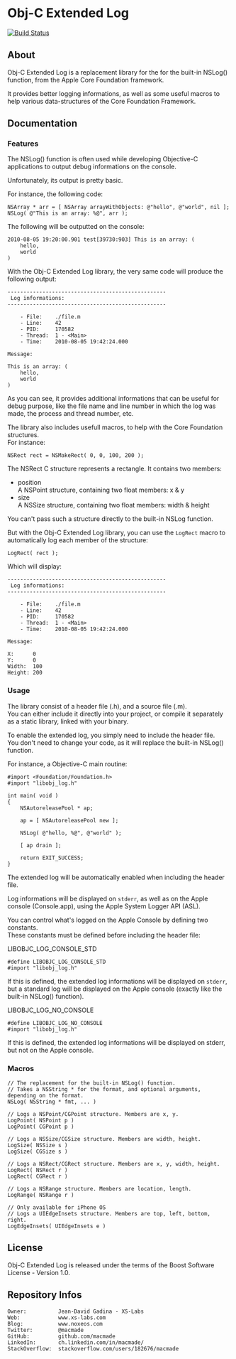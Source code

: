 Obj-C Extended Log
==================

[![Build Status](https://travis-ci.org/macmade/Obj-C-Extended-Log.svg?branch=master)](https://travis-ci.org/macmade/Obj-C-Extended-Log)

About
-----

Obj-C Extended Log is a replacement library for the for the built-in NSLog() function, from the Apple Core Foundation framework.

It provides better logging informations, as well as some useful macros to help various data-structures of the Core Foundation Framework.

Documentation
-------------

### Features

The NSLog() function is often used while developing Objective-C applications to output debug informations on the console.

Unfortunately, its output is pretty basic.

For instance, the following code:

    NSArray * arr = [ NSArray arrayWithObjects: @"hello", @"world", nil ];
    NSLog( @"This is an array: %@", arr );

The following will be outputted on the console:

    2010-08-05 19:20:00.901 test[39730:903] This is an array: (
        hello,
        world
    )
    
With the Obj-C Extended Log library, the very same code will produce the following output:

    --------------------------------------------------
     Log informations:
    --------------------------------------------------
    
        - File:    ./file.m
        - Line:    42
        - PID:     170582
        - Thread:  1 - <Main>
        - Time:    2010-08-05 19:42:24.000
    
    Message:
    
    This is an array: (
        hello,
        world
    )

As you can see, it provides additional informations that can be useful for debug purpose, like the file name and line number in which the log was made, the process and thread number, etc.

The library also includes usefull macros, to help with the Core Foundation structures.  
For instance:

    NSRect rect = NSMakeRect( 0, 0, 100, 200 );

The NSRect C structure represents a rectangle. It contains two members:

 * position  
   A NSPoint structure, containing two float members: x & y
 * size  
   A NSSize structure, containing two float members: width & height

You can't pass such a structure directly to the built-in NSLog function.

But with the Obj-C Extended Log library, you can use the `LogRect` macro to automatically log each member of the structure:

    LogRect( rect );

Which will display:

    --------------------------------------------------
     Log informations:
    --------------------------------------------------
    
        - File:    ./file.m
        - Line:    42
        - PID:     170582
        - Thread:  1 - <Main>
        - Time:    2010-08-05 19:42:24.000
    
    Message:
    
    X:      0
    Y:      0
    Width:  100
    Height: 200

### Usage

The library consist of a header file (.h), and a source file (.m).  
You can either include it directly into your project, or compile it separately as a static library, linked with your binary.

To enable the extended log, you simply need to include the header file.  
You don't need to change your code, as it will replace the built-in NSLog() function.

For instance, a Objective-C main routine:

    #import <Foundation/Foundation.h>
    #import "libobj_log.h"
    
    int main( void )
    {
        NSAutoreleasePool * ap;
        
        ap = [ NSAutoreleasePool new ];
        
        NSLog( @"hello, %@", @"world" );
        
        [ ap drain ];
        
        return EXIT_SUCCESS;
    }

The extended log will be automatically enabled when including the header file.

Log informations will be displayed on `stderr`, as well as on the Apple console (Console.app), using the Apple System Logger API (ASL).

You can control what's logged on the Apple Console by defining two constants.  
These constants must be defined before including the header file:

LIBOBJC_LOG_CONSOLE_STD

    #define LIBOBJC_LOG_CONSOLE_STD
    #import "libobj_log.h"

If this is defined, the extended log informations will be displayed on `stderr`, but a standard log will be displayed on the Apple console (exactly like the built-in NSLog() function).

LIBOBJC_LOG_NO_CONSOLE

    #define LIBOBJC_LOG_NO_CONSOLE
    #import "libobj_log.h"

If this is defined, the extended log informations will be displayed on stderr, but not on the Apple console.

### Macros

	// The replacement for the built-in NSLog() function.
    // Takes a NSString * for the format, and optional arguments, depending on the format.
    NSLog( NSString * fmt, ... )
    
    // Logs a NSPoint/CGPoint structure. Members are x, y.
    LogPoint( NSPoint p )
    LogPoint( CGPoint p )
    
    // Logs a NSSize/CGSize structure. Members are width, height.
    LogSize( NSSize s )
    LogSize( CGSize s )
    
    // Logs a NSRect/CGRect structure. Members are x, y, width, height.
    LogRect( NSRect r )
    LogRect( CGRect r )
    
    // Logs a NSRange structure. Members are location, length.
    LogRange( NSRange r )
    
    // Only available for iPhone OS
    // Logs a UIEdgeInsets structure. Members are top, left, bottom, right.
    LogEdgeInsets( UIEdgeInsets e )

License
-------

Obj-C Extended Log is released under the terms of the Boost Software License - Version 1.0.

Repository Infos
----------------

    Owner:			Jean-David Gadina - XS-Labs
    Web:			www.xs-labs.com
    Blog:			www.noxeos.com
    Twitter:		@macmade
    GitHub:			github.com/macmade
    LinkedIn:		ch.linkedin.com/in/macmade/
    StackOverflow:	stackoverflow.com/users/182676/macmade